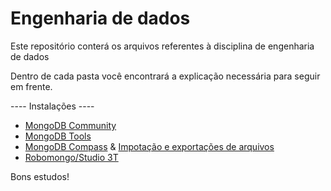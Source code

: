 # Engenharia de dados

Este repositório conterá os arquivos referentes à disciplina de engenharia de dados

Dentro de cada pasta você encontrará a explicação necessária para seguir em frente.

---- Instalações ----
- [MongoDB Community](https://www.mongodb.com/try/download/community)
- [MongoDB Tools](https://www.mongodb.com/try/download/database-tools)
- [MongoDB Compass](https://www.mongodb.com/try/download/compass) & [Impotação e exportações de arquivos](https://www.mongodb.com/docs/compass/current/import-export/)
- [Robomongo/Studio 3T](https://studio3t.com/download-studio3t-free)



Bons estudos!
